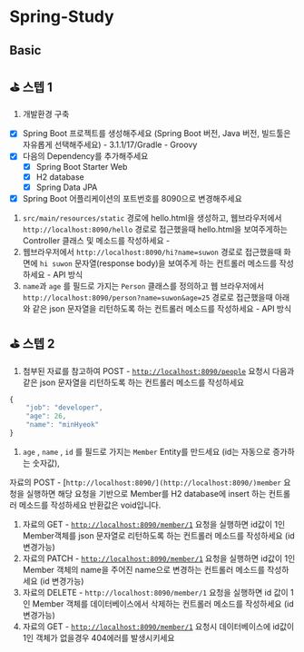 # Spring-Study

## Basic
## ⛳ 스텝 1

1. 개발환경 구축
- [x]  Spring Boot 프로젝트를 생성해주세요 (Spring Boot 버전, Java 버전, 빌드툴은 자유롭게 선택해주세요) - 3.1.1/17/Gradle - Groovy
- [x]  다음의 Dependency를 추가해주세요
    - [x]  Spring Boot Starter Web
    - [x]  H2 database
    - [x]  Spring Data JPA
- [x]  Spring Boot 어플리케이션의 포트번호를 8090으로 변경해주세요
1. `src/main/resources/static` 경로에 hello.html을 생성하고, 웹브라우저에서 `http://localhost:8090/hello` 경로로 접근했을때 hello.html을 보여주게하는 Controller 클래스 및 메소드를 작성하세요 -
2. 웹브라우저에서 `http://localhost:8090/hi?name=suwon` 경로로 접근했을때 화면에 `hi suwon` 문자열(response body)을 보여주게 하는 컨트롤러 메소드를 작성하세요 - API 방식
3. `name`과 `age` 를 필드로 가지는 `Person` 클래스를 정의하고 웹 브라우저에서 `http://localhost:8090/person?name=suwon&age=25` 경로로 접근했을때 아래와 같은 json 문자열을 리턴하도록 하는 컨트롤러 메소드를 작성하세요 - API 방식

## ⛳ 스텝 2

1. 첨부된 자료를 참고하여 POST - [`http://localhost:8090/people`](http://localhost:8090/people) 요청시 다음과 같은 json 문자열을 리턴하도록 하는 컨트롤러 메소드를 작성하세요

```jsx
{
    "job": "developer",
    "age": 26,
    "name": "minHyeok"
}
```

1. `age` , `name` , `id` 를 필드로 가지는 `Member` Entity를 만드세요 (id는 자동으로 증가하는 숫자값),

자료의 POST - [`http://localhost:8090/](http://localhost:8090/)member` 요청을 실행하면 해당 요청을 기반으로 Member를 H2 database에 insert 하는 컨트롤러 메소드를 작성하세요 반환값은 void입니다.

1. 자료의 GET - [`http://localhost:8090/member/1`](http://localhost:8090/member/1) 요청을 실행하면  id값이 1인 Member객체를 json 문자열로 리턴하도록 하는 컨트롤러 메소드를 작성하세요 (id 변경가능)
2. 자료의 PATCH - [`http://localhost:8090/member/1`](http://localhost:8090/member) 요청을 실행하면 id값이 1인 Member 객체의 name을 주어진 name으로 변경하는 컨트롤러 메소드를 작성하세요 (id 변경가능)
3. 자료의 DELETE - `http://localhost:8090/member/1` 요청을 실행하면 id 값이 1인 Member 객체를 데이터베이스에서 삭제하는 컨트롤러 메소드를 작성하세요 (id 변경가능)
4. 자료의 GET - [`http://localhost:8090/member/1`](http://localhost:8090/member/1) 요청시 데이터베이스에 id값이 1인 객체가 없을경우 404에러를 발생시키세요

